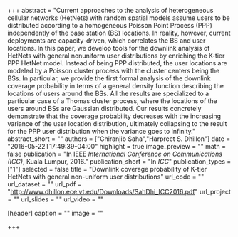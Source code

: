 +++
abstract = "Current approaches to the analysis of heterogeneous cellular networks (HetNets) with random spatial models assume users to be distributed according to a homogeneous Poisson Point Process (PPP) independently of the base station (BS) locations. In reality, however, current deployments are capacity-driven, which correlates the BS and user locations. In this paper, we develop tools for the downlink analysis of HetNets with general nonuniform user distributions by enriching the K-tier PPP HetNet model. Instead of being PPP distributed, the user locations are modeled by a Poisson cluster process with the cluster centers being the BSs. In particular, we provide the first formal analysis of the downlink coverage probability in terms of a general density function describing the locations of users around the BSs. All the results are specialized to a particular case of a Thomas cluster process, where the locations of the users around BSs are Gaussian distributed. Our results concretely demonstrate that the coverage probability decreases with the increasing variance of the user location distribution, ultimately collapsing to the result for the PPP user distribution when the variance goes to infinity."
abstract_short = ""
authors = ["Chiranjib Saha","Harpreet S. Dhillon"]
date = "2016-05-22T17:49:39-04:00"
highlight = true
image_preview = ""
math = false
publication = "In IEEE *International Conference on Communications (ICC)*,  Kuala Lumpur, 2016."
publication_short = "In *ICC*"
publication_types = ["1"]
selected = false
title = "Downlink coverage probability of K-tier HetNets with general non-uniform user distributions"
url_code = ""
url_dataset = ""
url_pdf = "http://www.dhillon.ece.vt.edu/Downloads/SahDhi_ICC2016.pdf"
url_project = ""
url_slides = ""
url_video = ""

[header]
  caption = ""
  image = ""

+++

